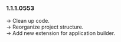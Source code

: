 ### **1.1.1.0553** 
-> Clean up code.<br />
-> Reorganize project structure.<br />
-> Add new extension for application builder.<br />